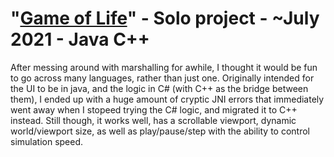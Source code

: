 # "[Game of Life](https://github.com/TheUbMunster/portfolio-code-snippets/tree/main/Game%20of%20Life)" - Solo project - ~July 2021 - Java C++
After messing around with marshalling for awhile, I thought it would be fun to go across many languages, rather than just one.
Originally intended for the UI to be in java, and the logic in C# (with C++ as the bridge between them), I ended up with a huge amount of
cryptic JNI errors that immediately went away when I stopeed trying the C# logic, and migrated it to C++ instead.
Still though, it works well, has a scrollable viewport, dynamic world/viewport size, as well as play/pause/step with the ability to control simulation speed.
